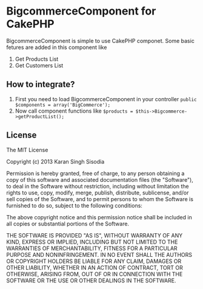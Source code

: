 # BigcommerceComponent for CakePHP

BigcommerceComponent is simple to use CakePHP componet. Some basic fetures are added in this component like
<ol>
	<li>Get Products List</li>
	<li>Get Customers List</li>
</ol>

## How to integrate?
1. First you need to load BigcommerceComponent in your controller
	```public $components = array('BigCommerce');```
2. Now call component functions like
	```$products = $this->Bigcommerce->getProductList();```
	
## License
The MIT License

Copyright (c) 2013 Karan Singh Sisodia

Permission is hereby granted, free of charge, to any person obtaining a copy
of this software and associated documentation files (the "Software"), to deal
in the Software without restriction, including without limitation the rights
to use, copy, modify, merge, publish, distribute, sublicense, and/or sell
copies of the Software, and to permit persons to whom the Software is
furnished to do so, subject to the following conditions:

The above copyright notice and this permission notice shall be included in
all copies or substantial portions of the Software.

THE SOFTWARE IS PROVIDED "AS IS", WITHOUT WARRANTY OF ANY KIND, EXPRESS OR
IMPLIED, INCLUDING BUT NOT LIMITED TO THE WARRANTIES OF MERCHANTABILITY,
FITNESS FOR A PARTICULAR PURPOSE AND NONINFRINGEMENT. IN NO EVENT SHALL THE
AUTHORS OR COPYRIGHT HOLDERS BE LIABLE FOR ANY CLAIM, DAMAGES OR OTHER
LIABILITY, WHETHER IN AN ACTION OF CONTRACT, TORT OR OTHERWISE, ARISING FROM,
OUT OF OR IN CONNECTION WITH THE SOFTWARE OR THE USE OR OTHER DEALINGS IN
THE SOFTWARE.
